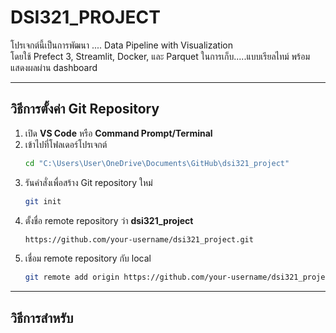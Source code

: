 # DSI321_PROJECT

โปรเจกต์นี้เป็นการพัฒนา .... Data Pipeline with Visualization  
โดยใช้ Prefect 3, Streamlit, Docker, และ Parquet ในการเก็บ.....แบบเรียลไทม์ พร้อมแสดงผลผ่าน dashboard  

---

## วิธีการตั้งค่า Git Repository

1. เปิด **VS Code** หรือ **Command Prompt/Terminal**
2. เข้าไปที่โฟลเดอร์โปรเจกต์  
   ```bash
   cd "C:\Users\User\OneDrive\Documents\GitHub\dsi321_project"

3. รันคำสั่งเพื่อสร้าง Git repository ใหม่
   ```bash
   git init

4. ตั้งชื่อ remote repository ว่า **dsi321_project** 
   ```bash
   https://github.com/your-username/dsi321_project.git

5. เชื่อม remote repository กับ local
   ```bash
   git remote add origin https://github.com/your-username/dsi321_project.git

---

## วิธีการสำหรับ 
